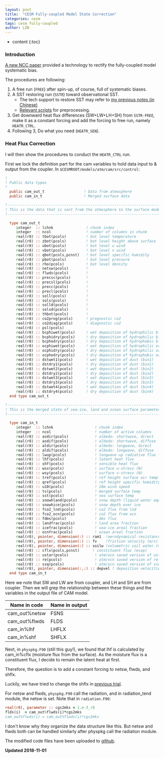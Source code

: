 ```yaml
---
layout: post
title:  "CESM Fully-coupled Model State Correction"
categories: cesm
tags: cesm fully-coupled
author: LZN
---
```


* content
{:toc}


### Introduction

[A new NCC paper](https://www.nature.com/articles/s41558-018-0248-0) provided a technology to rectify the fully-coupled model systematic bias.

The procedures are following:

1. A free run (`FREE`) after spin-up, of course, full of systematic biases.
2. A SST restoring run (`SSTR`) toward observational SST.
    * The tech support to restore SST may refer to [my previous notes (in Chinese)](https://novarizark.github.io/2018/01/28/decoupling-cesm/)
    * [Relevant scripts](https://github.com/Novarizark/project/blob/master/1810-ENSO-BIAS/ncl/popregrid2.ncl) for preprocessing.
3. Get downward heat flux differences (SW+LW+LH+SH) from `SSTR-FREE`, make it as a constant forcing and add the forcing to free run, namely `HEATR_CTRL`.
4. Following 3, Do what you need (`HEATR_SEN`).

### Heat Flux Correction

I will then show the procedures to conduct the `HEATR_CTRL` run.

First we lock the definition part for the cam variables to hold data input to & output from the coupler. In `$CESMROOT/models/atm/cam/src/control`:

``` fortran
!
! Public data types
!
  public cam_out_t                  ! Data from atmosphere
  public cam_in_t                   ! Merged surface data

!---------------------------------------------------------------------------
! This is the data that is sent from the atmosphere to the surface models
!---------------------------------------------------------------------------

  type cam_out_t
     integer  :: lchnk               ! chunk index
     integer  :: ncol                ! number of columns in chunk
     real(r8) :: tbot(pcols)         ! bot level temperature
     real(r8) :: zbot(pcols)         ! bot level height above surface
     real(r8) :: ubot(pcols)         ! bot level u wind
     real(r8) :: vbot(pcols)         ! bot level v wind
     real(r8) :: qbot(pcols,pcnst)   ! bot level specific humidity
     real(r8) :: pbot(pcols)         ! bot level pressure
     real(r8) :: rho(pcols)          ! bot level density    
     real(r8) :: netsw(pcols)        !  
     real(r8) :: flwds(pcols)        ! 
     real(r8) :: precsc(pcols)       !
     real(r8) :: precsl(pcols)       !
     real(r8) :: precc(pcols)        ! 
     real(r8) :: precl(pcols)        ! 
     real(r8) :: soll(pcols)         ! 
     real(r8) :: sols(pcols)         ! 
     real(r8) :: solld(pcols)        !
     real(r8) :: solsd(pcols)        !
     real(r8) :: thbot(pcols)        ! 
     real(r8) :: co2prog(pcols)      ! prognostic co2
     real(r8) :: co2diag(pcols)      ! diagnostic co2
     real(r8) :: psl(pcols)
     real(r8) :: bcphiwet(pcols)     ! wet deposition of hydrophilic black carbon
     real(r8) :: bcphidry(pcols)     ! dry deposition of hydrophilic black carbon
     real(r8) :: bcphodry(pcols)     ! dry deposition of hydrophobic black carbon
     real(r8) :: ocphiwet(pcols)     ! wet deposition of hydrophilic organic carbon
     real(r8) :: ocphidry(pcols)     ! dry deposition of hydrophilic organic carbon
     real(r8) :: ocphodry(pcols)     ! dry deposition of hydrophobic organic carbon
     real(r8) :: dstwet1(pcols)      ! wet deposition of dust (bin1)
     real(r8) :: dstdry1(pcols)      ! dry deposition of dust (bin1)
     real(r8) :: dstwet2(pcols)      ! wet deposition of dust (bin2)
     real(r8) :: dstdry2(pcols)      ! dry deposition of dust (bin2)
     real(r8) :: dstwet3(pcols)      ! wet deposition of dust (bin3)
     real(r8) :: dstdry3(pcols)      ! dry deposition of dust (bin3)
     real(r8) :: dstwet4(pcols)      ! wet deposition of dust (bin4)
     real(r8) :: dstdry4(pcols)      ! dry deposition of dust (bin4)
  end type cam_out_t

!---------------------------------------------------------------------------
! This is the merged state of sea-ice, land and ocean surface parameterizations
!---------------------------------------------------------------------------

  type cam_in_t
     integer  :: lchnk                   ! chunk index
     integer  :: ncol                    ! number of active columns
     real(r8) :: asdir(pcols)            ! albedo: shortwave, direct
     real(r8) :: asdif(pcols)            ! albedo: shortwave, diffuse
     real(r8) :: aldir(pcols)            ! albedo: longwave, direct
     real(r8) :: aldif(pcols)            ! albedo: longwave, diffuse
     real(r8) :: lwup(pcols)             ! longwave up radiative flux
     real(r8) :: lhf(pcols)              ! latent heat flux
     real(r8) :: shf(pcols)              ! sensible heat flux
     real(r8) :: wsx(pcols)              ! surface u-stress (N)
     real(r8) :: wsy(pcols)              ! surface v-stress (N)
     real(r8) :: tref(pcols)             ! ref height surface air temp
     real(r8) :: qref(pcols)             ! ref height specific humidity 
     real(r8) :: u10(pcols)              ! 10m wind speed
     real(r8) :: ts(pcols)               ! merged surface temp 
     real(r8) :: sst(pcols)              ! sea surface temp
     real(r8) :: snowhland(pcols)        ! snow depth (liquid water equivalent) over land 
     real(r8) :: snowhice(pcols)         ! snow depth over ice
     real(r8) :: fco2_lnd(pcols)         ! co2 flux from lnd
     real(r8) :: fco2_ocn(pcols)         ! co2 flux from ocn
     real(r8) :: fdms(pcols)             ! dms flux
     real(r8) :: landfrac(pcols)         ! land area fraction
     real(r8) :: icefrac(pcols)          ! sea-ice areal fraction
     real(r8) :: ocnfrac(pcols)          ! ocean areal fraction
     real(r8), pointer, dimension(:) :: ram1  !aerodynamical resistance (s/m) (pcols)
     real(r8), pointer, dimension(:) :: fv    !friction velocity (m/s) (pcols)
     real(r8), pointer, dimension(:) :: soilw !volumetric soil water (m3/m3)
     real(r8) :: cflx(pcols,pcnst)      ! constituent flux (evap)
     real(r8) :: ustar(pcols)            ! atm/ocn saved version of ustar
     real(r8) :: re(pcols)               ! atm/ocn saved version of re
     real(r8) :: ssq(pcols)              ! atm/ocn saved version of ssq
     real(r8), pointer, dimension(:,:) :: depvel ! deposition velocities
  end type cam_in_t

```

Here we note that SW and LW are from coupler, and LH and SH are from coupler. Then we will grep the relationship between these things and the variables in the output file of CAM model.

| Name in code | Name in output |
|----|----|
|cam_out%netsw|FSNS|
|cam_out%flwds|FLDS|
|cam_in%lhf|LHFLX|
|cam_in%shf|SHFLX|

Next, in `physpkg.F90` (still this guy!), we found that lhf is calculated by cam_in%cflx (moisture flux from the surface). As the moisture flux is a constituent flux, I decide to remain the latent heat at first.

Therefore, the question is to add a constant forcing to netsw, flwds, and shflx.

Luckily, we have tried to change the shflx in [previous trial](https://github.com/Novarizark/project/tree/master/SRC_MOD_LIB-2017/SourceMods-shf/src.cam).

For netsw and flwds, `physpkg.F90` call the radiation, and in radiation_tend module, the netsw is set. Note that in `radiation.F90`: 

``` fortran
real(r8), parameter :: cgs2mks = 1.e-3_r8
flds(i)  = cam_out%flwds(i)*cgs2mks
cam_out%flwds(i) = cam_out%flwds(i)*cgs2mks
```

I don't know why they organize the data structure like this. But netsw and flwds both can be handled similarly after physpkg call the radiation module.

The modified code files have been uploaded to [github](https://github.com/Novarizark/project/tree/master/SRC_MOD_LIB-2017/SourceMods-heatflux-correction/src.cam).


**Updated 2018-11-01**

